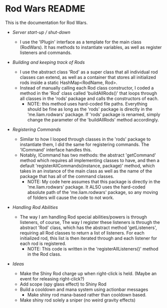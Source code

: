 
<h1> Rod Wars README</h1>

This is the documentation for Rod Wars.

* *_Server start-up / shut-down_*
    * I use the 'IPlugin' interface as a template for the main class (RodWars). It has methods to instantiate variables, as well as register listeners and commands.
* *_Building and keeping track of Rods_*
    * I use the abstract class 'Rod' as a super class that all individual rod classes can extend, as well as a container that stores all initialized rods inside a static HashMap<RodName, Rod>.
    * Instead of manually calling each Rod class constructor, I coded a method in the 'Rod' class called 'buildAllRods()' that loops through all classes in the 'rods' package and calls the constructors of each.
      * NOTE: this method uses hard-coded file paths. Everything should be fine as long as the 'rods' package is directly in the 'me.liam.rodwars' package. If 'rods' package is renamed, simply change the parameter of the 'buildAllRods' method accordingly.
* *_Registering Commands_*
  * Similar to how I looped through classes in the 'rods' package to instantiate them, I did the same for registering commands. The 'ICommand' interface handles this.
  * Notably, ICommand has two methods: the abstract 'getCommand' method which requires all implementing classes to have, and then a default 'registerAllCommands(instance, package)' method, which takes in an instance of the main class as well as the name of the package that has all of the command classes.
    * NOTE: My code here assumes that this package is directly in the 'me.liam.rodwars' package. It ALSO uses the hard-coded absolute path of the 'me.liam.rodwars' package, so any moving of folders will cause the code to not work.
* *_Handling Rod Abilities_*
  * The way I am handling Rod special abilities/powers is through listeners, of course, The way I register these listeners is through the abstract 'Rod' class, which has the abstract method 'getListeners', requiring all Rod classes to return a list of listeners. For each initialized rod, this list is then iterated through and each listener for each rod is registered.
    * NOTE: This code is written in the 'registerAllListeners()' method in the Rod class.


* *_Ideas_*
  * Make the Shiny Rod charge up when right-click is held. (Maybe an event for releasing right-click?)
  * Add scope (spy glass effect) to Shiny Rod
  * Build a cooldown and mana system using actionbar messages
    * Make shiny rod mana-based rather than cooldown based.
  * Make shiny rod solely a sniper (no weird gravity effects)